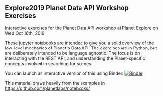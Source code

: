 Explore2019 Planet Data API Workshop Exercises
----------------------------------------------

Interactive exercises for the Planet Data API workshop at Planet Explore on Wed
Oct 16th, 2019

These jupyter notebooks are intended to give you a solid overview of the
low-level mechanics of Planet's Data API.  The exercises are in Python, but are
deliberately intended to be language agnostic.  The focus is on interacting
with the REST API, and understanding the Planet-specific concepts involved in
searching for scenes.

You can launch an interactive version of this using Binder:
[![Binder](https://mybinder.org/badge_logo.svg)](https://mybinder.org/v2/gh/joferkington/planet_api_workshop/master)

This material draws heavily from the examples in
https://github.com/planetlabs/notebooks/
